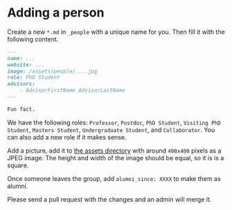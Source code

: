 # Adding a person

Create a new `*.md` in `_people` with a unique name for you. Then fill it with the following content.

```md
---
name: ...
website: ...
image: /assets/people/....jpg
role: PhD Student
advisors:
    - AdvisorFirstName AdvisorLastName
---

Fun fact.
```

We have the following roles: `Professor`, `Postdoc`, `PhD Student`, `Visiting PhD Student`, `Masters Student`, `Undergraduate Student`, and `Collaborator`. You can also add a new role if it makes sense.

Add a picture, add it to [the assets directory](../assets/people) with around `400x400` pixels as a JPEG image.  The height and width of the image should be equal, so it is is a square.

Once someone leaves the group, add `alumni_since: XXXX` to make them as alumni.

Please send a pull request with the changes and an admin will merge it. 
